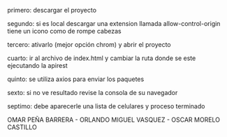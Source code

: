 primero: descargar el proyecto

segundo: si es local descargar una extension llamada allow-control-origin tiene un icono como de rompe cabezas

tercero: ativarlo (mejor opción chrom) y abrir el proyecto

cuarto: ir al archivo de index.html y cambiar la ruta donde se este ejecutando la apirest

quinto: se utiliza axios para enviar los paquetes

sexto: si no ve resultado revise la consola de su navegador

septimo: debe aparecerle una lista de celulares y proceso terminado

OMAR PEÑA BARRERA - ORLANDO MIGUEL VASQUEZ - OSCAR MORELO CASTILLO
